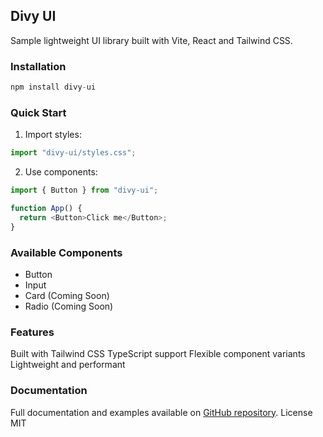 ## Divy UI

Sample lightweight UI library built with Vite, React and Tailwind CSS.

### Installation

```js
npm install divy-ui
```

### Quick Start

1. Import styles:

```js
import "divy-ui/styles.css";
```

2. Use components:

```js
import { Button } from "divy-ui";

function App() {
  return <Button>Click me</Button>;
}
```

### Available Components

- Button
- Input
- Card (Coming Soon)
- Radio (Coming Soon)

### Features

Built with Tailwind CSS
TypeScript support
Flexible component variants
Lightweight and performant

### Documentation

Full documentation and examples available on [GitHub repository]().
License
MIT
